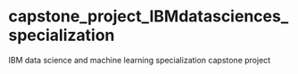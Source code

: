 # capstone_project_IBMdatasciences_specialization
IBM data science and machine learning specialization capstone project
